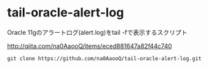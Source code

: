 # tail-oracle-alert-log
Oracle 11gのアラートログ(alert.log)をtail -fで表示するスクリプト

http://qiita.com/na0AaooQ/items/eced881647a82f44c740

```
git clone https://github.com/na0AaooQ/tail-oracle-alert-log.git
```
